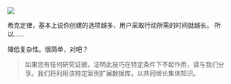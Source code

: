 ![](https://hype4.academy/_next/image?url=https%3A%2F%2Fa.storyblok.com%2Ff%2F117250%2F2400x1350%2F5edfbd5a39%2Fhicks-law.jpg&w=1024&q=75)

希克定律，基本上说你创建的选项越多，用户采取行动所需的时间就越长。 所以......

降低复杂性。很简单，对吧？

>如果您有任何研究证据，证明此技巧在特定条件下不起作用，请与我们分享。我们将利用该特定案例扩展数据库，以共同增长集体知识。